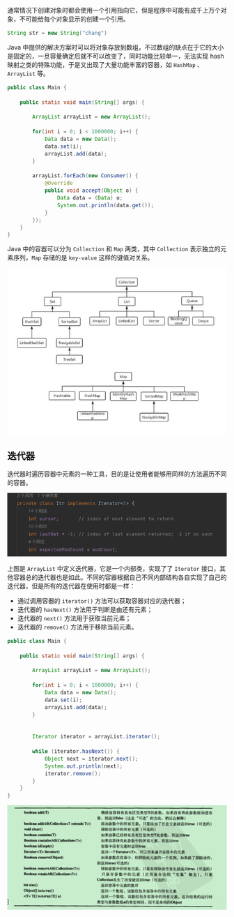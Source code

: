 通常情况下创建对象时都会使用一个引用指向它，但是程序中可能有成千上万个对象，不可能给每个对象显示的创建一个引用。

```java
String str = new String("chang")
```

Java 中提供的解决方案时可以将对象存放到数组，不过数组的缺点在于它的大小是固定的，一旦容量确定后就不可以改变了，同时功能比较单一，无法实现 hash 映射之类的特殊功能，于是又出现了大量功能丰富的容器，如 `HashMap` 、`ArrayList` 等。

```java
public class Main {  
  
    public static void main(String[] args) {  
  
        ArrayList arrayList = new ArrayList();  
  
        for(int i = 0; i < 1000000; i++) {  
            Data data = new Data();  
            data.set(i);  
            arrayList.add(data);  
        }  
  
        arrayList.forEach(new Consumer() {  
            @Override  
            public void accept(Object o) {  
                Data data = (Data) o;  
                System.out.println(data.get());  
            }  
        });  
    }  
}
```


Java 中的容器可以分为 `Collection` 和 `Map` 两类，其中 `Collection` 表示独立的元素序列，`Map` 存储的是 `key-value` 这样的键值对关系。

![](附件/image/Java容器_image_1.png)


## 迭代器

迭代器时遍历容器中元素的一种工具，目的是让使用者能够用同样的方法遍历不同的容器。

![](附件/image/Java内部类_image_1.png)

上图是 `ArrayList` 中定义迭代器，它是一个内部类，实现了了 `Iterator` 接口，其他容器总的迭代器也是如此。不同的容器根据自己不同内部结构各自实现了自己的迭代器，但是所有的迭代器在使用时都是一样：
- 通过调用容器的 `iterator()` 方法可以获取容器对应的迭代器；
- 迭代器的 `hasNext()` 方法用于判断是由还有元素；
- 迭代器的 `next()` 方法用于获取当前元素；
- 迭代器的 `remove()` 方法用于移除当前元素。

```java
public class Main {  
  
    public static void main(String[] args) {  
  
        ArrayList arrayList = new ArrayList();  
  
        for(int i = 0; i < 1000000; i++) {  
            Data data = new Data();  
            data.set(i);  
            arrayList.add(data);  
        }  
  
  
        Iterator iterator = arrayList.iterator();  
  
        while (iterator.hasNext()) {  
            Object next = iterator.next();  
            System.out.println(next);  
            iterator.remove();  
        }  
    }  
}
```




![](附件/image/Java容器_image_3.png)